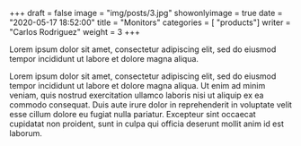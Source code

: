 +++
draft = false
image = "img/posts/3.jpg"
showonlyimage = true
date = "2020-05-17 18:52:00"
title = "Monitors"
categories = [ "products"]
writer = "Carlos Rodriguez"
weight = 3
+++

Lorem ipsum dolor sit amet, consectetur adipiscing elit, sed do eiusmod tempor incididunt ut labore et dolore magna aliqua. 

<!--more-->

Lorem ipsum dolor sit amet, consectetur adipiscing elit, sed do eiusmod tempor incididunt ut labore et dolore magna aliqua. Ut enim ad minim veniam, quis nostrud exercitation ullamco laboris nisi ut aliquip ex ea commodo consequat. Duis aute irure dolor in reprehenderit in voluptate velit esse cillum dolore eu fugiat nulla pariatur. Excepteur sint occaecat cupidatat non proident, sunt in culpa qui officia deserunt mollit anim id est laborum.